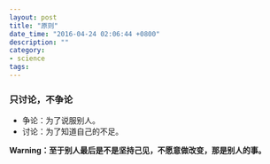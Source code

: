 ```yaml
---
layout: post
title: "原则"
date_time: "2016-04-24 02:06:44 +0800"
description: ""
category:
- science
tags:
---
```


### 只讨论，不争论

- 争论：为了说服别人。
- 讨论：为了知道自己的不足。

<b>Warning：至于别人最后是不是坚持己见，不愿意做改变，那是别人的事。</b>
